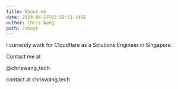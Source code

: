 ```yaml
---
title: About me
date: 2020-08-27T03:52:51.149Z
author: Chris Wang
path: /about
---
```

I currently work for Cloudflare as a Solutions Engineer in Singapore.


Contact me at 

@chriswang_tech

contact at chriswang.tech